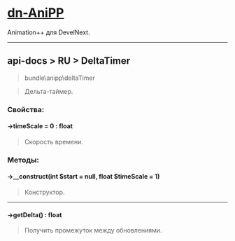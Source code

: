 # [dn-AniPP](https://github.com/illa4257/dn-AniPP)
Animation++ для DevelNext.

---
## api-docs > RU > DeltaTimer
> bundle\anipp\deltaTimer

> Дельта-таймер.

### Свойства:

#### ->timeScale = 0 : float
> Скорость времени.

### Методы:

#### ->__construct(int $start = null, float $timeScale = 1)
> Конструктор.
---
#### ->getDelta() : float
> Получить промежуток между обновлениями.